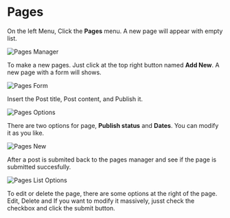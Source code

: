 # Pages
On the left Menu, Click the **Pages** menu. A new page will appear with empty list. 

![Pages Manager](img/pages-manager.png)

To make a new pages. Just click at the top right button named **Add New**. A new page with a form will shows. 

![Pages Form](img/pages-form.png)

Insert the Post title, Post content, and Publish it. 

![Pages Options](img/pages-options.png)

There are two options for page, **Publish status** and **Dates**. You can modify it as you like.

![Pages New](img/pages-new-post.png)

After a post is submited back to the pages manager and see if the page is submitted succesfully. 


![Pages List Options](img/posts-list-options.png)

To edit or delete the page, there are some options at the right of the page. Edit, Delete and If you want to modify it massively, jusst check the checkbox and click the submit button. 
